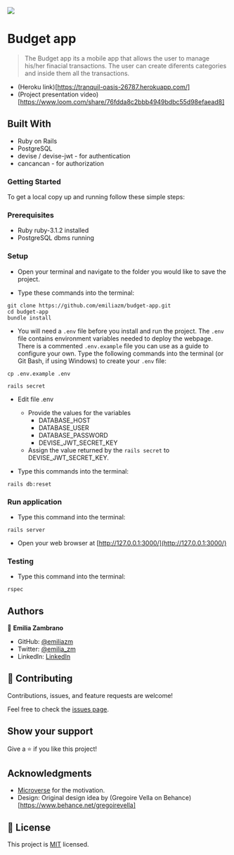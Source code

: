 ![](https://img.shields.io/badge/Microverse-blueviolet)

# Budget app

> The Budget app its a mobile app that allows the user to manage his/her finacial transactions. The user can create diferents categories and inside them all the transactions.
- (Heroku link)[https://tranquil-oasis-26787.herokuapp.com/]
- (Project presentation video)[https://www.loom.com/share/76fdda8c2bbb4949bdbc55d98efaead8]

## Built With

- Ruby on Rails
- PostgreSQL
- devise / devise-jwt - for authentication
- cancancan - for authorization

### Getting Started

To get a local copy up and running follow these simple steps:

### Prerequisites

- Ruby ruby-3.1.2 installed
- PostgreSQL dbms running

### Setup

- Open your terminal and navigate to the folder you would like to save the project.

- Type these commands into the terminal:

```
git clone https://github.com/emiliazm/budget-app.git
cd budget-app
bundle install
```

- You will need a `.env` file before you install and run the project. The `.env` file contains environment variables needed to deploy the webpage. There is a commented `.env.example` file you can use as a guide to configure your own. Type the following commands into the terminal (or Git Bash, if using Windows) to create your `.env` file:

```
cp .env.example .env

rails secret
```

- Edit file .env

  - Provide the values for the variables
    - DATABASE_HOST
    - DATABASE_USER
    - DATABASE_PASSWORD
    - DEVISE_JWT_SECRET_KEY
  - Assign the value returned by the `rails secret` to DEVISE_JWT_SECRET_KEY.

- Type this commands into the terminal:

```
rails db:reset
```

### Run application

- Type this command into the terminal:

```
rails server
```

- Open your web browser at [http://127.0.0.1:3000/](http://127.0.0.1:3000/)

### Testing

- Type this command into the terminal:

```
rspec
```

## Authors

👤 **Emilia Zambrano**

- GitHub: [@emiliazm](https://github.com/emiliazm)
- Twitter: [@emilia_zm](https://twitter.com/emilia_zm)
- LinkedIn: [LinkedIn](https://www.linkedin.com/in/emiliazm/)

## 🤝 Contributing

Contributions, issues, and feature requests are welcome!

Feel free to check the [issues page](../../issues/).

## Show your support

Give a ⭐️ if you like this project!

## Acknowledgments

- [Microverse](https://www.microverse.org/) for the motivation.
- Design: Original design idea by (Gregoire Vella on Behance)[https://www.behance.net/gregoirevella]

## 📝 License

This project is [MIT](./MIT.md) licensed.
